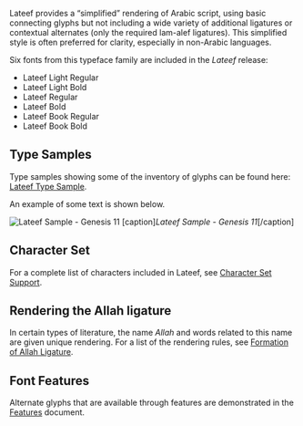 
Lateef provides a &#x201c;simplified&#x201d; rendering of Arabic script, using basic connecting glyphs but not including a wide variety of additional ligatures or contextual alternates (only the required lam-alef ligatures). This simplified style is often preferred for clarity, especially in non-Arabic languages.

Six fonts from this typeface family are included in the *Lateef* release:

- Lateef Light Regular
- Lateef Light Bold
- Lateef Regular
- Lateef Bold
- Lateef Book Regular
- Lateef Book Bold



## Type Samples

Type samples showing some of the inventory of glyphs can be found here: 
[Lateef Type Sample](sample).

An example of some text is shown below. 

<img class='fullsize' alt='Lateef Sample - Genesis 11' src='https://software.sil.org/lateef/wp-content/uploads/sites/30/2017/03/LateefGen11_LO.png' />
[caption]<em>Lateef Sample - Genesis 11</em>[/caption]

## Character Set

For a complete list of characters included in Lateef, see [Character Set Support](charset).

## Rendering the Allah ligature

In certain types of literature, the name *Allah* and words related to this name are given unique rendering. For a list of the rendering rules, see [Formation of Allah Ligature](allah).


## Font Features

Alternate glyphs that are available through features are demonstrated in the [Features](features) document. 
